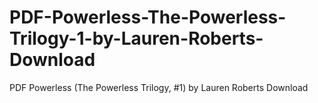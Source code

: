 # PDF-Powerless-The-Powerless-Trilogy-1-by-Lauren-Roberts-Download
PDF Powerless (The Powerless Trilogy, #1) by Lauren Roberts Download
